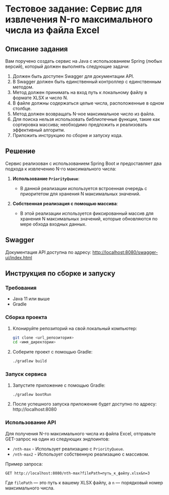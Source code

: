 # Тестовое задание: Сервис для извлечения N-го максимального числа из файла Excel

## Описание задания
Вам поручено создать сервис на Java с использованием Spring (любых версий), который должен выполнять следующие задачи:

1. Должен быть доступен Swagger для документации API.
2. В Swagger должен быть единственный контроллер с единственным методом.
3. Метод должен принимать на вход путь к локальному файлу в формате XLSX и число N.
4. В файле должны содержаться целые числа, расположенные в одном столбце.
5. Метод должен возвращать N-ное максимальное число из файла.
6. Для поиска нельзя использовать библиотечные функции, такие как сортировка массива; необходимо предложить и реализовать эффективный алгоритм.
7. Приложить инструкцию по сборке и запуску кода.

## Решение
Сервис реализован с использованием Spring Boot и предоставляет два подхода к извлечению N-го максимального числа:

1. **Использование `PriorityQueue`**:
    - В данной реализации используется встроенная очередь с приоритетом для хранения N максимальных значений.

2. **Собственная реализация с помощью массива**:
    - В этой реализации используется фиксированный массив для хранения N максимальных значений, которые обновляются по мере обхода входных данных.

## Swagger
Документация API доступна по адресу: [http://localhost:8080/swagger-ui/index.html](http://localhost:8080/swagger-ui/index.html)

## Инструкция по сборке и запуску

### Требования
- Java 11 или выше
- Gradle

### Сборка проекта
1. Клонируйте репозиторий на свой локальный компьютер:
   ```bash
   git clone <url_репозитория>
   cd <имя_директории>
   ```
2. Соберите проект с помощью Gradle:
   ```bash
   ./gradlew build
   ```

### Запуск сервиса
1. Запустите приложение с помощью Gradle:
   ```bash
   ./gradlew bootRun
   ```
2. После успешного запуска приложение будет доступно по адресу: http://localhost:8080

### Использование API
Для получения N-го максимального числа из файла Excel, отправьте GET-запрос на один из следующих эндпоинтов:
 - `/nth-max` - Использует реализацию с `PriorityQueue`.
 - `/nth-max2` - Использует собственную реализацию с массивом.

Пример запроса:
```http request
GET http://localhost:8080/nth-max?filePath=путь_к_файлу.xlsx&n=3
```
Где `filePath` — это путь к вашему XLSX файлу, а `n` — порядковый номер максимального числа.